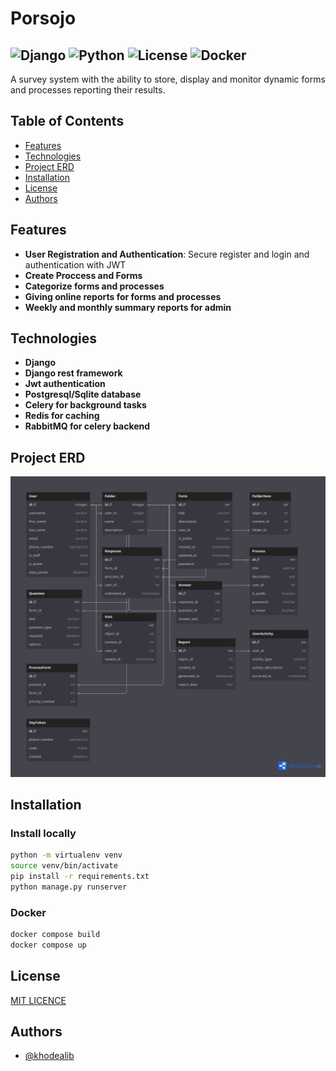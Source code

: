 # Porsojo

![Django](https://img.shields.io/badge/Django-5%2B-brightgreen)
![Python](https://img.shields.io/badge/Python-3.12%2B-blue)
![License](https://img.shields.io/badge/License-MIT-yellow)
![Docker](https://img.shields.io/badge/Docker-Ready-blue)
---
A survey system with the ability to store, display and monitor dynamic forms and processes reporting their results.

## Table of Contents

- [Features](#features)
- [Technologies](#technologies)
- [Project ERD](#project-erd)
- [Installation](#installation)
- [License](#license)
- [Authors](#authors)

## Features

- **User Registration and Authentication**: Secure register and login and authentication with JWT
- **Create Proccess and Forms**
- **Categorize forms and processes**
- **Giving online reports for forms and processes**
- **Weekly and monthly summary reports for admin**

## Technologies

- **Django**
- **Django rest framework**
- **Jwt authentication**
- **Postgresql/Sqlite database**
- **Celery for background tasks**
- **Redis for caching**
- **RabbitMQ for celery backend**

## Project ERD

![porsojo-erd.png](documents/porsojo-erd.png)

## Installation

### Install locally

```bash
python -m virtualenv venv
source venv/bin/activate
pip install -r requirements.txt
python manage.py runserver
```

### Docker

```bash
docker compose build
docker compose up
```

## License

[MIT LICENCE](LICENSE)

## Authors

- [@khodealib](https://www.github.com/khodealib)
